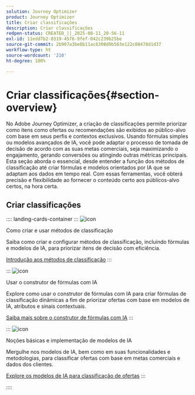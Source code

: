 ```yaml
---
solution: Journey Optimizer
product: Journey Optimizer
title: Criar classificações
description: Criar classificações
redpen-status: CREATED_||_2025-08-11_20-56-11
exl-id: 11edd7b2-0319-4576-9fef-042c239b25be
source-git-commit: 2b907a3be8b11ac6308d0b563e122c88478d1d37
workflow-type: ht
source-wordcount: '210'
ht-degree: 100%

---
```


# Criar classificações{#section-overview}

No Adobe Journey Optimizer, a criação de classificações permite priorizar como itens como ofertas ou recomendações são exibidos ao público-alvo com base em seus perfis e contextos exclusivos. Usando fórmulas simples ou modelos avançados de IA, você pode adaptar o processo de tomada de decisão de acordo com as suas metas comerciais, seja maximizando o engajamento, gerando conversões ou atingindo outras métricas principais. Esta seção aborda o essencial, desde entender a função dos métodos de classificação até criar fórmulas e modelos orientados por IA que se adaptam aos dados em tempo real. Com essas ferramentas, você obterá precisão e flexibilidade ao fornecer o conteúdo certo aos públicos-alvo certos, na hora certa.

## Criar classificações

:::: landing-cards-container
:::
![icon](https://cdn.experienceleague.adobe.com/icons/circle-play.svg?lang=pt-BR)

Como criar e usar métodos de classificação

Saiba como criar e configurar métodos de classificação, incluindo fórmulas e modelos de IA, para priorizar itens de decisão com eficiência.

[Introdução aos métodos de classificação](../using/experience-decisioning/ranking/ranking.md)
:::

:::
![icon](https://cdn.experienceleague.adobe.com/icons/gear.svg?lang=pt-BR)

Usar o construtor de fórmulas com IA

Explore como usar o construtor de fórmulas com IA para criar fórmulas de classificação dinâmicas a fim de priorizar ofertas com base em modelos de IA, atributos e sinais contextuais.

[Saiba mais sobre o construtor de fórmulas com IA](../using/experience-decisioning/ranking/ranking-formulas.md)
:::

:::
![icon](https://cdn.experienceleague.adobe.com/icons/book.svg?lang=pt-BR)

Noções básicas e implementação de modelos de IA

Mergulhe nos modelos de IA, bem como em suas funcionalidades e metodologias, para classificar ofertas com base em metas comerciais e dados dos clientes.

[Explore os modelos de IA para classificação de ofertas](experience-decisioning-ai-models-landing-page.md)
:::

::::
